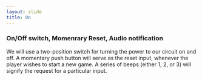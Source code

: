 ```yaml
---
layout: slide
title: On
---
```

### On/Off switch, Momenrary Reset, Audio notification
We will use a two-position switch for turning the power to our circuit on and off.
A momentary push button will serve as the reset input, whenever the player wishes to start a new game.
A series of beeps (either 1, 2, or 3) will signify the request for a particular input.
